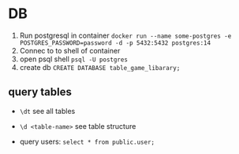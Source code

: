 #
# DB
1. Run postgresql in container ``docker run --name some-postgres -e POSTGRES_PASSWORD=password -d -p 5432:5432 postgres:14``
2. Connec to to shell of container
3. open psql shell ``psql -U postgres``
4. create db ``CREATE DATABASE table_game_libarary;``

## query tables
- ``\dt`` see all tables
- ``\d <table-name>`` see table structure

- query users: ``select * from public.user;``